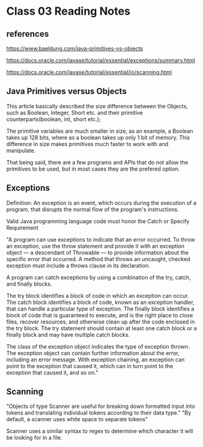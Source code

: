# Class 03 Reading Notes 

## references
https://www.baeldung.com/java-primitives-vs-objects

https://docs.oracle.com/javase/tutorial/essential/exceptions/summary.html

https://docs.oracle.com/javase/tutorial/essential/io/scanning.html

## Java Primitives versus Objects

This article basically described the size difference between the Objects, such as Boolean, Integer, Short etc. and their primitive counterparts(boolean, int, short etc.);

The primitive variables are much smaller in size, as an example, a Boolean takes up 128 bits, where as a boolean takes up only 1 bit of memory. This difference in size makes primitives much faster to work with and manipulate. 

That being said, there are a few programs and APIs that do not allow the primitives to be used, but in most cases they are the prefered option. 

## Exceptions 

Definition: An exception is an event, which occurs during the execution of a program, that disrupts the normal flow of the program's instructions.

Valid Java programming language code must honor the Catch or Specify Requirement

"A program can use exceptions to indicate that an error occurred. To throw an exception, use the throw statement and provide it with an exception object — a descendant of Throwable — to provide information about the specific error that occurred. A method that throws an uncaught, checked exception must include a throws clause in its declaration.

A program can catch exceptions by using a combination of the try, catch, and finally blocks.

The try block identifies a block of code in which an exception can occur.
The catch block identifies a block of code, known as an exception handler, that can handle a particular type of exception.
The finally block identifies a block of code that is guaranteed to execute, and is the right place to close files, recover resources, and otherwise clean up after the code enclosed in the try block.
The try statement should contain at least one catch block or a finally block and may have multiple catch blocks.

The class of the exception object indicates the type of exception thrown. The exception object can contain further information about the error, including an error message. With exception chaining, an exception can point to the exception that caused it, which can in turn point to the exception that caused it, and so on."

## Scanning 

"Objects of type Scanner are useful for breaking down formatted input into tokens and translating individual tokens according to their data type."
"By default, a scanner uses white space to separate tokens"

Scanner uses a similar syntax to regex to determine which character it will be looking for in a file. 